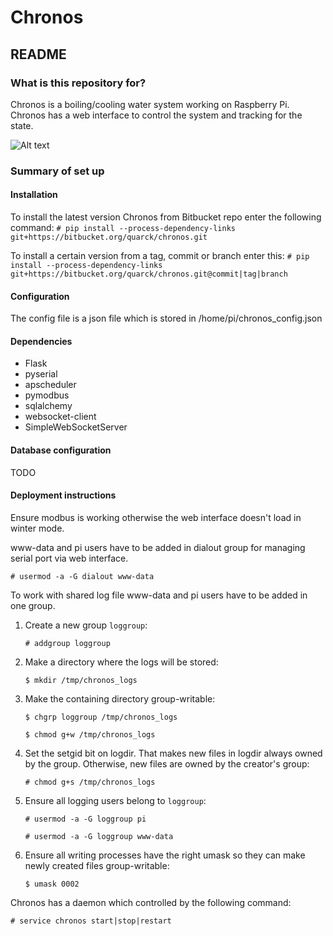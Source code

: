 # Chronos #
## README ##

### What is this repository for? ###

Chronos is a boiling/cooling water system working on Raspberry Pi. Chronos has a web interface to control the system and tracking for the state.

![Alt text](http://i.imgur.com/8II1ydG.png "A screenshot of the Chronos web interface")
### Summary of set up ###
#### Installation ####
To install the latest version Chronos from Bitbucket repo enter the following command:
`# pip install --process-dependency-links git+https://bitbucket.org/quarck/chronos.git`

To install a certain version from a tag, commit or branch enter this:
`# pip install --process-dependency-links git+https://bitbucket.org/quarck/chronos.git@commit|tag|branch`
#### Configuration ####

The config file is a json file which is stored in /home/pi/chronos_config.json
#### Dependencies ####

* Flask
* pyserial
* apscheduler
* pymodbus
* sqlalchemy
* websocket-client
* SimpleWebSocketServer
#### Database configuration ####

TODO
#### Deployment instructions ####

Ensure modbus is working otherwise the web interface doesn't load in winter mode.

www-data and pi users have to be added in dialout group for managing serial port via web interface.

`# usermod -a -G dialout www-data`

To work with shared log file www-data and pi users have to be added in one group.

1. Create a new group `loggroup`:

    `# addgroup loggroup`  

2. Make a directory where the logs will be stored:

    `$ mkdir /tmp/chronos_logs`  

3. Make the containing directory group-writable:

    `$ chgrp loggroup /tmp/chronos_logs`

    `$ chmod g+w /tmp/chronos_logs`  

4. Set the setgid bit on logdir. That makes new files in logdir always owned by the group. Otherwise, new files are owned by the creator's group:

    `# chmod g+s /tmp/chronos_logs`  

5. Ensure all logging users belong to `loggroup`:

    `# usermod -a -G loggroup pi`  

    `# usermod -a -G loggroup www-data`  

6. Ensure all writing processes have the right umask so they can make newly created files group-writable:

    `$ umask 0002`

Chronos has a daemon which controlled by the following command:

`# service chronos start|stop|restart`